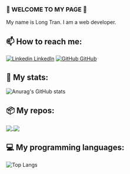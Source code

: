 ### 👋 WELCOME TO MY PAGE 👋
My name is Long Tran. I am a web developer.<br>
## 📫 How to reach me: 

[![Linkedin](https://i.stack.imgur.com/gVE0j.png) LinkedIn](https://www.linkedin.com/in/plongtran239/)
[![GitHub](https://i.stack.imgur.com/tskMh.png) GitHub](https://github.com/plongtran239/)

## 🚉 My stats: 
![Anurag's GitHub stats](https://github-readme-stats.vercel.app/api?username=plongtran239&show_icons=true&theme=tokyonight&hide=contribs,prs,issues)

## 📦 My repos:
<a href="https://github.com/plongtran239/shopee_clone">
  <img align="center" src="https://github-readme-stats.vercel.app/api/pin/?username=plongtran239&repo=shopee_clone&theme=dark" />
</a>

<a href="https://github.com/plongtran239/todos_typescript">
  <img align="center" src="https://github-readme-stats.vercel.app/api/pin/?username=plongtran239&repo=todos_typescript&theme=onedark" />
</a>

## 💻 My programming languages:
![Top Langs](https://github-readme-stats.vercel.app/api/top-langs/?username=plongtran239)
